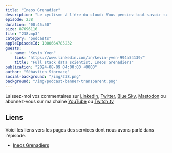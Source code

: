 ```yaml
---
title: "Ineos Grenadier"
description: "Le cyclisme à l'ère du cloud: Vous pensiez tout savoir sur le cyclisme ? Détrompez-vous ! Dans cet épisode, nous vous dévoilons les coulisses de la performance cycliste de haut niveau \U0001F6B4‍♀️. Découvrez comment l'équipe Ineos Grenadiers (ex Sky Team) utilise la puissance du cloud AWS pour analyser des montagnes de données et optimiser chaque coup de pédale. De Kinesis Firehose à Step Functions, en passant par Glue et S3, vous allez comprendre comment la data transforme le cyclisme."
episode: 238
duration: "00:45:50"
size: 87696116
file: "238.mp3"
category: "podcasts"
appleEpisodeId: 1000664785232
guests:
  - name: "Kevin Yven"
    link: "https://www.linkedin.com/in/kevin-yven-994a54139/"
    title: "Full stack data scientist, Ineos Grenadiers"
publication: "2024-08-09 04:00:00 +0000"
author: "Sébastien Stormacq"
social-background: "/img/238.png"
background: "/img/podcast-banner-transparent.png"
---
```


Laissez-moi vos commentaires sur [LinkedIn](https://www.linkedin.com/in/sebastienstormacq/), [Twitter](https://twitter.com/sebsto), [Blue Sky](https://bsky.app/profile/sebsto.bsky.social), [Mastodon](https://awscommunity.social/@sebsto) ou abonnez-vous sur ma chaîne [YouTube](https://www.youtube.com/sebsto) ou [Twitch.tv](https://www.twitch.tv/sebAWS)

## Liens

Voici les liens vers les pages des services dont nous avons parlé dans l'épisode.

- [Ineos Grenadiers](https://www.ineosgrenadiers.com/)